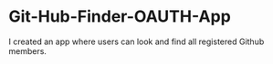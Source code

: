 # Git-Hub-Finder-OAUTH-App
I created an app where users can look and find all registered Github members. 
